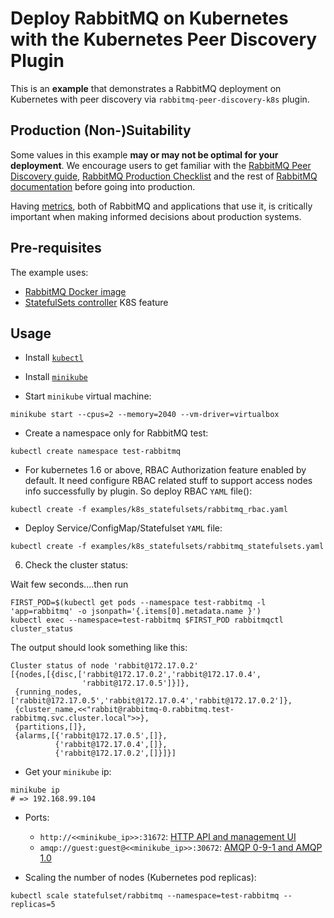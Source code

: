 # Deploy RabbitMQ on Kubernetes with the Kubernetes Peer Discovery Plugin

This is an **example** that demonstrates a RabbitMQ deployment on Kubernetes with peer discovery
via `rabbitmq-peer-discovery-k8s` plugin.

## Production (Non-)Suitability

Some values in this example **may or may not be optimal for your deployment**. We encourage users
to get familiar with the [RabbitMQ Peer Discovery guide](http://www.rabbitmq.com/cluster-formation.html), [RabbitMQ Production Checklist](http://www.rabbitmq.com/production-checklist.html)
and the rest of [RabbitMQ documentation](https://www.rabbitmq.com/documentation.html) before going into production.

Having [metrics](http://www.rabbitmq.com/monitoring.html), both of RabbitMQ and applications that use it,
is critically important when making informed decisions about production systems.


## Pre-requisites

The example uses:

* [RabbitMQ Docker image](https://hub.docker.com/_/rabbitmq/)
* [StatefulSets controller](https://kubernetes.io/docs/concepts/workloads/controllers/statefulset/) K8S feature


## Usage
   

* Install [`kubectl`](https://kubernetes.io/docs/tasks/tools/install-kubectl/)


* Install [`minikube`](https://kubernetes.io/docs/tasks/tools/install-minikube/)


* Start `minikube` virtual machine:
```
minikube start --cpus=2 --memory=2040 --vm-driver=virtualbox
```

* Create a namespace only for RabbitMQ test:
```
kubectl create namespace test-rabbitmq
```

* For kubernetes 1.6 or above, RBAC Authorization feature enabled by default. It need configure RBAC related stuff to support access nodes info successfully by plugin. So deploy RBAC `YAML` file():

```
kubectl create -f examples/k8s_statefulsets/rabbitmq_rbac.yaml
```

* Deploy Service/ConfigMap/Statefulset `YAML` file:

```
kubectl create -f examples/k8s_statefulsets/rabbitmq_statefulsets.yaml
```
6. Check the cluster status:

Wait few seconds....then run

```
FIRST_POD=$(kubectl get pods --namespace test-rabbitmq -l 'app=rabbitmq' -o jsonpath='{.items[0].metadata.name }')
kubectl exec --namespace=test-rabbitmq $FIRST_POD rabbitmqctl cluster_status
```

The output should look something like this:

```
Cluster status of node 'rabbit@172.17.0.2'
[{nodes,[{disc,['rabbit@172.17.0.2','rabbit@172.17.0.4',
                'rabbit@172.17.0.5']}]},
 {running_nodes,['rabbit@172.17.0.5','rabbit@172.17.0.4','rabbit@172.17.0.2']},
 {cluster_name,<<"rabbit@rabbitmq-0.rabbitmq.test-rabbitmq.svc.cluster.local">>},
 {partitions,[]},
 {alarms,[{'rabbit@172.17.0.5',[]},
          {'rabbit@172.17.0.4',[]},
          {'rabbit@172.17.0.2',[]}]}]
```

* Get your `minikube` ip:
```
minikube ip
# => 192.168.99.104
```
* Ports:
	* `http://<<minikube_ip>>:31672`: [HTTP API and management UI](https://www.rabbitmq.com/management.html)
	* `amqp://guest:guest@<<minikube_ip>>:30672`: [AMQP 0-9-1 and AMQP 1.0](https://www.rabbitmq.com/networking.html#selinux-ports)

* Scaling the number of nodes (Kubernetes pod replicas):

```
kubectl scale statefulset/rabbitmq --namespace=test-rabbitmq --replicas=5
```
 
